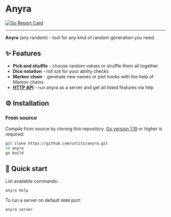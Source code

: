 # Anyra

[![Go Report Card](https://goreportcard.com/badge/github.com/ustits/anyra)](https://goreportcard.com/report/github.com/ustits/anyra)

---

**Anyra** (any random) - tool for any kind of random generation you need.

## ✨ Features

- **Pick and shuffle** - choose random values or shuffle them all together
- **Dice notation** - roll `d20` for your ability checks
- **Markov chain** - generate new names or plot hooks with the help of Markov chains
- **[HTTP API](./docs/api.md)** - run anyra as a server and get all listed features via http

## ⚙️ Installation

### From source

Compile from source by cloning this repository. [Go version 1.19](https://go.dev/dl/) or higher is required:

``` bash
git clone https://github.com/ustits/anyra.git
cd anyra
go build
```

## 🚀 Quick start

List available commands:

``` bash
anyra help
```

To run a server on default `8080` port:

``` bash
anyra server
```
